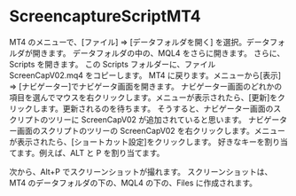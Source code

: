 # ScreencaptureScriptMT4

MT4 のメニューで、[ファイル] ⇒ [データフォルダを開く] を選択。データフォルダが開きます。
データフォルダの中の、MQL4 をさらに開きます。
さらに、Scripts を開きます。
この Scripts フォルダーに、ファイル ScreenCapV02.mq4 をコピーします。
MT4 に戻ります。メニューから[表示] ⇒ [ナビゲーター]でナビゲータ画面を開きます。
ナビゲーター画面のどれかの項目を選んでマウスを右クリックします。メニューが表示されたら、[更新]をクリックします。更新されるのを待ちます。
そうすると、ナビゲーター画面のスクリプトのツリーに ScreenCapV02 が追加されていると思います。
ナビゲーター画面のスクリプトのツリーの ScreenCapV02 を右クリックします。メニューが表示されたら、[ショートカット設定]をクリックします。
好きなキーを割り当てます。例えば、ALT と P を割り当てます。

次から、Alt+P でスクリーンショットが撮れます。
スクリーンショットは、MT4 のデータフォルダの下の、MQL4 の下の、Files に作成されます。
